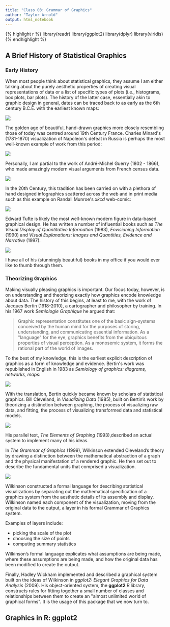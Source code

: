 ```yaml
---
title: "Class 03: Grammar of Graphics"
author: "Taylor Arnold"
output: html_notebook
---
```





{% highlight r %}
library(readr)
library(ggplot2)
library(dplyr)
library(viridis)
{% endhighlight %}

## A Brief History of Statistical Graphics

### Early History

When most people think about statistical graphics, they
assume I am either talking about the purely aesthetic
properties of creating visual representations of data or
a list of specific types of plots (i.e., histograms,
box plots, bar plots). The history of the latter case,
essentially akin to graphic design in general, dates
can be traced back to as early as the 6th century B.C.E.
with the earliest known maps:

![](../early-map.jpg)

The golden age of beautiful, hand-drawn graphics more
closely resembling those of today was centred around
19th Century France. Charles Minard's (1781-1870)
visualization of Napoleon's defeat in Russia is perhaps
the most well-known example of work from this period:

![](../assets/img/minard_lg.gif)

Personally, I am partial to the work of André-Michel Guerry
(1802 - 1866), who made amazingly modern visual arguments
from French census data.

![](../assets/img/guerry.jpg)

In the 20th Century, this tradition has been carried on
with a plethora of hand designed infographics scattered
across the web and in print media such as this example
on Randall Munroe's *xkcd* web-comic:

![](../assets/img/xkcd-681-gravity-wells_large.png)

Edward Tufte is likely the most well-known modern figure
in data-based graphical design. He has written a number
of influential books such as *The Visual Display of
Quantitative Information* (1983), *Envisioning Information*
(1990) and *Visual Explanations: Images and Quantities,
Evidence and Narrative* (1997).

![](../assets/img/tufte.jpg)

I have all of his (stunningly beautiful) books in my office
if you would ever like to thumb through them.

### Theorizing Graphics

Making visually pleasing graphics is important. Our focus
today, however, is on understanding and theorizing exactly
how graphics encode knowledge about data. The history of
this begins, at least to me, with the work of Jacques Bertin
(1918-2010), a cartographer and philosopher by training.
In his 1967 work *Semiologie Graphique* he argued that:

> Graphic representation constitutes one of the basic sign-systems
> conceived by the human mind for the purposes of storing, understanding,
> and communicating essential information. As a "language" for the eye,
> graphics benefits from the ubiquitous properties of visual perception.
> As a monosemic system, it forms the rational part of the world of images.

To the best of my knowledge, this is the earliest explicit
description of graphics as a form of knowledge and evidence.
Bertin's work was republished in English in 1983 as
*Semiology of graphics: diagrams, networks, maps*:

![](../assets/img/bertin.jpg)

With the translation, Bertin quickly became known by scholars
of statistical graphics. Bill Cleveland, in *Visualizing Data*
(1985), built on Bertin’s work by theorizing a distinction between
graphing, the process of visualizing  raw data, and fitting,
the process of visualizing transformed data and statistical models.

![](../assets/img/cleveland.png)

His parallel text, *The Elements of Graphing* (1993),described an
actual system to implement many of his ideas.

In *The Grammar of Graphics* (1999), Wilkinson extended
Cleveland’s theory by drawing a distinction between the
mathematical abstraction of a graph and the physical
manifestation of a rendered graphic. He then set out
to describe the fundamental units that comprised a
visualization.

![](../assets/img/gg.jpg)

Wilkinson constructed a formal language for describing
statistical visualizations by separating out the
mathematical specification of a graphics system from
the aesthetic details of its assembly and display.
Wilkinson named each component of the visualization,
moving from the original data to the output, a layer
in his formal Grammar of Graphics system.

Examples of layers include:

- picking the scale of the plot
- choosing the size of points
- computing summary statistics

Wilkinson’s formal language explicates what assumptions
are being made, where these assumptions are being
made, and how the original data has been modified to
create the output.

Finally, Hadley Wickham implemented and described a
graphical system built on the ideas of Wilkinson in
*ggplot2: Elegant Graphics for Data Analysis* (2009).
His object-oriented system, the **ggplot2** R library,
constructs rules for fitting together a small number
of classes and relationships between them to create an
"almost unlimited world of graphical forms". It is the
usage of this package that we now turn to.

## Graphics in R: ggplot2




